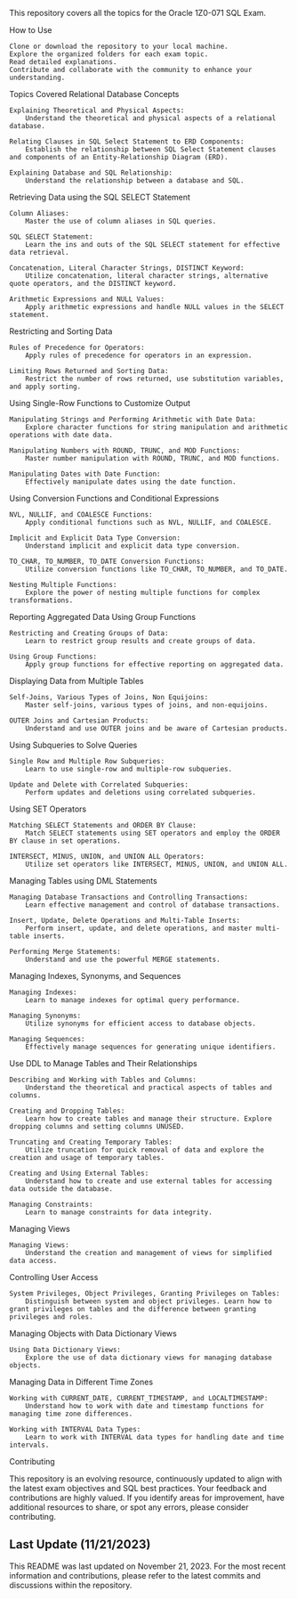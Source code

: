 This repository covers all the topics for the Oracle 1Z0-071 SQL Exam.

How to Use

    Clone or download the repository to your local machine.
    Explore the organized folders for each exam topic.
    Read detailed explanations.
    Contribute and collaborate with the community to enhance your understanding.

Topics Covered
Relational Database Concepts

    Explaining Theoretical and Physical Aspects:
        Understand the theoretical and physical aspects of a relational database.

    Relating Clauses in SQL Select Statement to ERD Components:
        Establish the relationship between SQL Select Statement clauses and components of an Entity-Relationship Diagram (ERD).

    Explaining Database and SQL Relationship:
        Understand the relationship between a database and SQL.

Retrieving Data using the SQL SELECT Statement

    Column Aliases:
        Master the use of column aliases in SQL queries.

    SQL SELECT Statement:
        Learn the ins and outs of the SQL SELECT statement for effective data retrieval.

    Concatenation, Literal Character Strings, DISTINCT Keyword:
        Utilize concatenation, literal character strings, alternative quote operators, and the DISTINCT keyword.

    Arithmetic Expressions and NULL Values:
        Apply arithmetic expressions and handle NULL values in the SELECT statement.

Restricting and Sorting Data

    Rules of Precedence for Operators:
        Apply rules of precedence for operators in an expression.

    Limiting Rows Returned and Sorting Data:
        Restrict the number of rows returned, use substitution variables, and apply sorting.

Using Single-Row Functions to Customize Output

    Manipulating Strings and Performing Arithmetic with Date Data:
        Explore character functions for string manipulation and arithmetic operations with date data.

    Manipulating Numbers with ROUND, TRUNC, and MOD Functions:
        Master number manipulation with ROUND, TRUNC, and MOD functions.

    Manipulating Dates with Date Function:
        Effectively manipulate dates using the date function.

Using Conversion Functions and Conditional Expressions

    NVL, NULLIF, and COALESCE Functions:
        Apply conditional functions such as NVL, NULLIF, and COALESCE.

    Implicit and Explicit Data Type Conversion:
        Understand implicit and explicit data type conversion.

    TO_CHAR, TO_NUMBER, TO_DATE Conversion Functions:
        Utilize conversion functions like TO_CHAR, TO_NUMBER, and TO_DATE.

    Nesting Multiple Functions:
        Explore the power of nesting multiple functions for complex transformations.

Reporting Aggregated Data Using Group Functions

    Restricting and Creating Groups of Data:
        Learn to restrict group results and create groups of data.

    Using Group Functions:
        Apply group functions for effective reporting on aggregated data.

Displaying Data from Multiple Tables

    Self-Joins, Various Types of Joins, Non Equijoins:
        Master self-joins, various types of joins, and non-equijoins.

    OUTER Joins and Cartesian Products:
        Understand and use OUTER joins and be aware of Cartesian products.

Using Subqueries to Solve Queries

    Single Row and Multiple Row Subqueries:
        Learn to use single-row and multiple-row subqueries.

    Update and Delete with Correlated Subqueries:
        Perform updates and deletions using correlated subqueries.

Using SET Operators

    Matching SELECT Statements and ORDER BY Clause:
        Match SELECT statements using SET operators and employ the ORDER BY clause in set operations.

    INTERSECT, MINUS, UNION, and UNION ALL Operators:
        Utilize set operators like INTERSECT, MINUS, UNION, and UNION ALL.

Managing Tables using DML Statements

    Managing Database Transactions and Controlling Transactions:
        Learn effective management and control of database transactions.

    Insert, Update, Delete Operations and Multi-Table Inserts:
        Perform insert, update, and delete operations, and master multi-table inserts.

    Performing Merge Statements:
        Understand and use the powerful MERGE statements.

Managing Indexes, Synonyms, and Sequences

    Managing Indexes:
        Learn to manage indexes for optimal query performance.

    Managing Synonyms:
        Utilize synonyms for efficient access to database objects.

    Managing Sequences:
        Effectively manage sequences for generating unique identifiers.

Use DDL to Manage Tables and Their Relationships

    Describing and Working with Tables and Columns:
        Understand the theoretical and practical aspects of tables and columns.

    Creating and Dropping Tables:
        Learn how to create tables and manage their structure. Explore dropping columns and setting columns UNUSED.

    Truncating and Creating Temporary Tables:
        Utilize truncation for quick removal of data and explore the creation and usage of temporary tables.

    Creating and Using External Tables:
        Understand how to create and use external tables for accessing data outside the database.

    Managing Constraints:
        Learn to manage constraints for data integrity.

Managing Views

    Managing Views:
        Understand the creation and management of views for simplified data access.

Controlling User Access

    System Privileges, Object Privileges, Granting Privileges on Tables:
        Distinguish between system and object privileges. Learn how to grant privileges on tables and the difference between granting privileges and roles.

Managing Objects with Data Dictionary Views

    Using Data Dictionary Views:
        Explore the use of data dictionary views for managing database objects.

Managing Data in Different Time Zones

    Working with CURRENT_DATE, CURRENT_TIMESTAMP, and LOCALTIMESTAMP:
        Understand how to work with date and timestamp functions for managing time zone differences.

    Working with INTERVAL Data Types:
        Learn to work with INTERVAL data types for handling date and time intervals.

Contributing

This repository is an evolving resource, continuously updated to align with the latest exam objectives and SQL best practices. Your feedback and contributions are highly valued. If you identify areas for improvement, have additional resources to share, or spot any errors, please consider contributing.

## Last Update (11/21/2023)

This README was last updated on November 21, 2023. For the most recent information and contributions, please refer to the latest commits and discussions within the repository.

